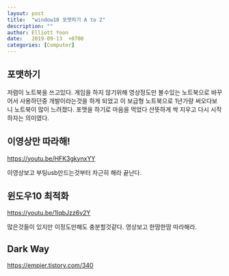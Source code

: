 ```yaml
---
layout: post
title:  "window10 포맷하기 A to Z"
description: ""
author: Elliott Yoon
date:   2019-09-13  +0700
categories: [Computer]
---
```


  

  



## 포맷하기

저렴이 노트북을 쓰고있다. 게임을 하지 않기위해 영상정도만 볼수있는 노트북으로 바꾸어서 사용하던중 개발이라는것을 하게 되었고 이 보급형 노트북으로 1년가량 써오다보니 노트북이 많이 느려졌다. 포맷을 하기로 마음을 먹었다 산뜻하게 싹 지우고 다시 시작하자는 의미였다. 



## 이영상만 따라해!

<https://youtu.be/HFK3gkynxYY>

이영상보고 부팅usb만드는것부터 차근히 해라 끝난다.



## 윈도우10 최적화

<https://youtu.be/1IqbJzz6v2Y>

많은것들이 있지만 이정도만해도 충분할것같다. 영상보고 한땀한땀 따라해라.



## Dark Way

https://empier.tistory.com/340





